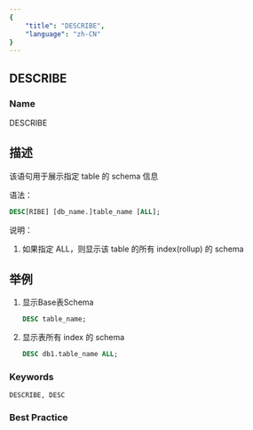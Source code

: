 ```yaml
---
{
    "title": "DESCRIBE",
    "language": "zh-CN"
}
---
```


## DESCRIBE

### Name

DESCRIBE

## 描述

该语句用于展示指定 table 的 schema 信息

语法：

```sql
DESC[RIBE] [db_name.]table_name [ALL];
```

说明：

1. 如果指定 ALL，则显示该 table 的所有 index(rollup) 的 schema

## 举例

1. 显示Base表Schema

    ```sql
    DESC table_name;
    ```

2. 显示表所有 index 的 schema

    ```sql
    DESC db1.table_name ALL;
    ```

### Keywords

    DESCRIBE, DESC

### Best Practice

